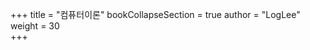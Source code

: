 +++
title = "컴퓨터이론"
bookCollapseSection = true
author = "LogLee"
weight = 30                   
+++

